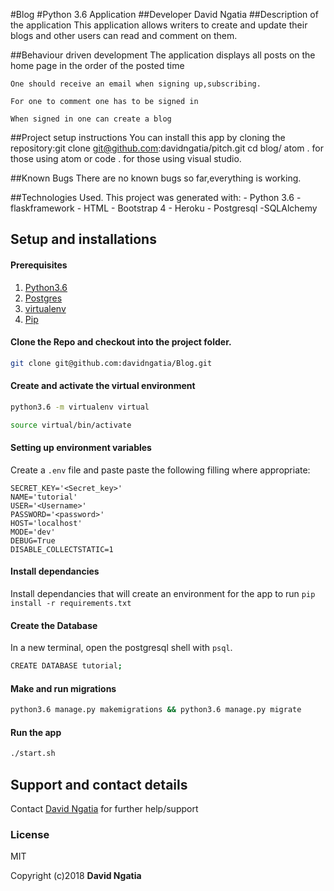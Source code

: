 #Blog
#Python 3.6 Application
##Developer
David Ngatia
##Description of the application
    This application allows writers to create and update their blogs and other users can read and comment on them.

##Behaviour driven development
    The application displays all posts on the home page in the order of the posted time

    One should receive an email when signing up,subscribing.

    For one to comment one has to be signed in

    When signed in one can create a blog

##Project setup instructions
    You can install this app by cloning the repository:git clone git@github.com:davidngatia/pitch.git 
    cd blog/ atom . for those using atom or code . for those using visual studio.

##Known Bugs
    There are no known bugs so far,everything is working.

##Technologies Used.
This project was generated with:
    - Python 3.6
    -flaskframework
    - HTML
    - Bootstrap 4
    - Heroku
    - Postgresql
    -SQLAlchemy

## Setup and installations

#### Prerequisites
1. [Python3.6](https://www.python.org/downloads/)
2. [Postgres](https://www.postgresql.org/download/)
3. [virtualenv](https://virtualenv.pypa.io/en/stable/installation/)
4. [Pip](https://pip.pypa.io/en/stable/installing/)

#### Clone the Repo and checkout into the project folder.
```bash
git clone git@github.com:davidngatia/Blog.git
```

#### Create and activate the virtual environment
```bash
python3.6 -m virtualenv virtual
```

```bash
source virtual/bin/activate
```

#### Setting up environment variables
Create a `.env` file and paste paste the following filling where appropriate:
```
SECRET_KEY='<Secret_key>'
NAME='tutorial'
USER='<Username>'
PASSWORD='<password>'
HOST='localhost'
MODE='dev'
DEBUG=True
DISABLE_COLLECTSTATIC=1
```

#### Install dependancies
Install dependancies that will create an environment for the app to run
`pip install -r requirements.txt`

#### Create the Database
In a new terminal, open the postgresql shell with `psql`.
```bash
CREATE DATABASE tutorial;
```

#### Make and run migrations
```bash
python3.6 manage.py makemigrations && python3.6 manage.py migrate
```

#### Run the app
```bash
./start.sh
```

## Support and contact details
Contact [David Ngatia](machngatia@gmail.com) for further help/support

### License
MIT

Copyright (c)2018 **David Ngatia**